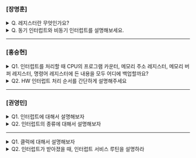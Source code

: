 ### [장명훈]

<details>
  <summary> Q. 레지스터란 무엇인가요? </summary>
  
  - CPU내부에 작은 임시 저장 장치
    - ALU의 결과값을 저장하는 공간
    - 읽고 쓰는 속도가 매우 빠르다.
      
</details>

<details>
  <summary> Q. 동기 인터럽트와 비동기 인터럽트를 설명해보세요. </summary>
  
  - 동기 인터럽트(synchronous interrupts)
    - <ins>CPU</ins>에 의해 발생하는 인터럽트
    - CPU가 명령어를 수행하면서 예상치 못한 상황이 생겼을 때 발생
    - 예외(exception)라고도 불림
  
  - 비동기 인터럽트(asynchronous interrupt): 
    - <ins>입출력장치</ins>에서 발생하는 인터럽트
    - 인터럽트 발생으로 입출력 작업 결과를 확인하여 CPU의 생산 효율을 높임
      
</details>

---

### [홍승현]

<details>
  <summary>Q1. 인터럽트를 처리할 때 CPU의 프로그램 카운터, 메모리 주소 레지스터, 메모리 버퍼 레지스터, 명령어 레지스터에 든 내용을 모두 어디에 백업할까요? </summary>
  
- 스택 메모리
</details>

<details>
  <summary>Q2. HW 인터럽트 처리 순서를 간단하게 설명해주세요 </summary>
  
- 입출력장치가 CPU에 인터럽트 요청 신호를 보내면 CPU는 플래그 레지스터에 있는 인터럽트 플래그를 통해 현재 인터럽트를 받아들일 수 있는지 여부를 확인하고 인터럽트를 받아들일 수 있다면 CPU는 지금까지의 작업을 백업합니다. 그리고 CPU는 인터럽트 벡터를 참조하여 인터럽트 서비스 루틴을 실행합니다. 인터럽트 서비스 루틴 실행이 끝나면 백업해둔 작업을 복구하여 실행을 재개합니다.

</details>

---

### [권영민]

<details>
  <summary>Q1. 인터럽트에 대해서 설명해보자 </summary>
  
- 컴퓨터 시스템에서 중요한 이벤트가 발생했을 때, CPU가 현재 실행 중인 작업을 중단하고 즉시 해당 이벤트를 처리하도록 하는 메커니즘이다.
</details>

<details>
  <summary>Q2. 인터럽트의 종류에 대해서 설명해보자 </summary>
  
- 하드웨어 인터럽트와 소프트웨어 인터럽트가 있다.
하드웨어 인터럽트는 외부 하드웨어 장치가 발생시키는 인터럽트이다.
소프트웨어 인터럽트는 프로그램 내에서 발생하는 인터럽트이다.

</details>

---

<details>
  <summary>Q1. 클럭에 대해서 설명해보자 </summary>
  
- 클럭이란 컴퓨터의 모든 부품을 일사분란하게 움직일 수 있게 하는 시간 단위이다.
</details>

<details>
  <summary>Q2. 인터럽트가 받아졌을 때, 인터럽트 서비스 루틴을 설명하라 </summary>
  
- 1. 기존에 실행중이던 프로세스를 캐싱한다.
  2. 인터럽트 서비스 루틴의 시작 주소로 이동한다
  3. 인터럽트 서비스 루틴을 진행한다.
  4. 인터럽트 서비스 루틴이 완료되면 원래의 프로세스로 이동한다.
  5. 기존의 프로세스를 진행한다.
</details>
